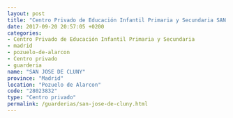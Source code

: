 ```yaml
---
layout: post
title: "Centro Privado de Educación Infantil Primaria y Secundaria SAN JOSE DE CLUNY"
date: 2017-09-20 20:57:05 +0200
categories:
- Centro Privado de Educación Infantil Primaria y Secundaria
- madrid
- pozuelo-de-alarcon
- Centro privado
- guarderia
name: "SAN JOSE DE CLUNY"
province: "Madrid"
location: "Pozuelo de Alarcon"
code: "28023832"
type: "Centro privado"
permalink: /guarderias/san-jose-de-cluny.html
---
```

